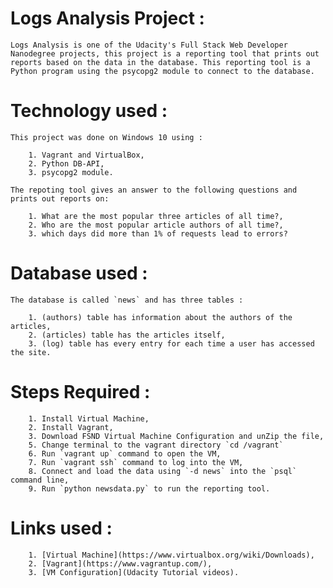 # Logs Analysis Project :

    Logs Analysis is one of the Udacity's Full Stack Web Developer Nanodegree projects, this project is a reporting tool that prints out reports based on the data in the database. This reporting tool is a Python program using the psycopg2 module to connect to the database.

# Technology used :
    This project was done on Windows 10 using :

        1. Vagrant and VirtualBox,
        2. Python DB-API,
        3. psycopg2 module.

    The repoting tool gives an answer to the following questions and prints out reports on:

        1. What are the most popular three articles of all time?,
        2. Who are the most popular article authors of all time?,
        3. which days did more than 1% of requests lead to errors?

# Database used :
    The database is called `news` and has three tables :

        1. (authors) table has information about the authors of the articles,
        2. (articles) table has the articles itself,
        3. (log) table has every entry for each time a user has accessed the site.

# Steps Required : 

        1. Install Virtual Machine,
        2. Install Vagrant,
        3. Download FSND Virtual Machine Configuration and unZip the file,
        5. Change terminal to the vagrant directory `cd /vagrant`
        6. Run `vagrant up` command to open the VM,
        7. Run `vagrant ssh` command to log into the VM,
        8. Connect and load the data using `-d news` into the `psql` command line,
        9. Run `python newsdata.py` to run the reporting tool.

# Links used :

        1. [Virtual Machine](https://www.virtualbox.org/wiki/Downloads),
        2. [Vagrant](https://www.vagrantup.com/),
        3. [VM Configuration](Udacity Tutorial videos).